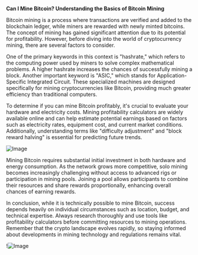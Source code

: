 **Can I Mine Bitcoin? Understanding the Basics of Bitcoin Mining**

Bitcoin mining is a process where transactions are verified and added to the blockchain ledger, while miners are rewarded with newly minted bitcoins. The concept of mining has gained significant attention due to its potential for profitability. However, before diving into the world of cryptocurrency mining, there are several factors to consider.

One of the primary keywords in this context is "hashrate," which refers to the computing power used by miners to solve complex mathematical problems. A higher hashrate increases the chances of successfully mining a block. Another important keyword is "ASIC," which stands for Application-Specific Integrated Circuit. These specialized machines are designed specifically for mining cryptocurrencies like Bitcoin, providing much greater efficiency than traditional computers.

To determine if you can mine Bitcoin profitably, it's crucial to evaluate your hardware and electricity costs. Mining profitability calculators are widely available online and can help estimate potential earnings based on factors such as electricity rates, equipment cost, and current market conditions. Additionally, understanding terms like "difficulty adjustment" and "block reward halving" is essential for predicting future trends.

![Image](https://github.com/user-attachments/assets/057c907c-805e-4310-a052-f5031067f3de)

Mining Bitcoin requires substantial initial investment in both hardware and energy consumption. As the network grows more competitive, solo mining becomes increasingly challenging without access to advanced rigs or participation in mining pools. Joining a pool allows participants to combine their resources and share rewards proportionally, enhancing overall chances of earning rewards.

In conclusion, while it is technically possible to mine Bitcoin, success depends heavily on individual circumstances such as location, budget, and technical expertise. Always research thoroughly and use tools like profitability calculators before committing resources to mining operations. Remember that the crypto landscape evolves rapidly, so staying informed about developments in mining technology and regulations remains vital.

!![Image](https://github.com/user-attachments/assets/057c907c-805e-4310-a052-f5031067f3de)